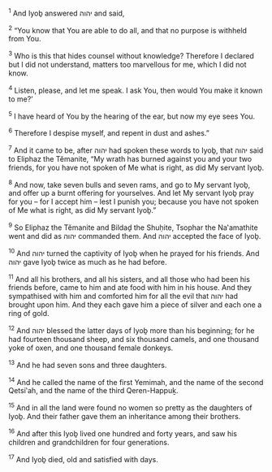 <sup>1</sup> And Iyoḇ answered יהוה and said,

<sup>2</sup> “You know that You are able to do all, and that no purpose is withheld from You.

<sup>3</sup> Who is this that hides counsel without knowledge? Therefore I declared but I did not understand, matters too marvellous for me, which I did not know.

<sup>4</sup> Listen, please, and let me speak. I ask You, then would You make it known to me?’

<sup>5</sup> I have heard of You by the hearing of the ear, but now my eye sees You.

<sup>6</sup> Therefore I despise myself, and repent in dust and ashes.”

<sup>7</sup> And it came to be, after יהוה had spoken these words to Iyoḇ, that יהוה said to Eliphaz the Tĕmanite, “My wrath has burned against you and your two friends, for you have not spoken of Me what is right, as did My servant Iyoḇ.

<sup>8</sup> And now, take seven bulls and seven rams, and go to My servant Iyoḇ, and offer up a burnt offering for yourselves. And let My servant Iyoḇ pray for you – for I accept him – lest I punish you; because you have not spoken of Me what is right, as did My servant Iyoḇ.”

<sup>9</sup> So Eliphaz the Tĕmanite and Bildaḏ the Shuḥite, Tsophar the Na‛amathite went and did as יהוה commanded them. And יהוה accepted the face of Iyoḇ.

<sup>10</sup> And יהוה turned the captivity of Iyoḇ when he prayed for his friends. And יהוה gave Iyoḇ twice as much as he had before.

<sup>11</sup> And all his brothers, and all his sisters, and all those who had been his friends before, came to him and ate food with him in his house. And they sympathised with him and comforted him for all the evil that יהוה had brought upon him. And they each gave him a piece of silver and each one a ring of gold.

<sup>12</sup> And יהוה blessed the latter days of Iyoḇ more than his beginning; for he had fourteen thousand sheep, and six thousand camels, and one thousand yoke of oxen, and one thousand female donkeys.

<sup>13</sup> And he had seven sons and three daughters.

<sup>14</sup> And he called the name of the first Yemimah, and the name of the second Qetsi‛ah, and the name of the third Qeren-Happuḵ.

<sup>15</sup> And in all the land were found no women so pretty as the daughters of Iyoḇ. And their father gave them an inheritance among their brothers.

<sup>16</sup> And after this Iyoḇ lived one hundred and forty years, and saw his children and grandchildren for four generations.

<sup>17</sup> And Iyoḇ died, old and satisfied with days.

